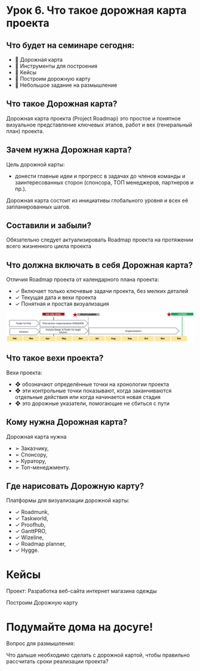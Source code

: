 # Урок 6. Что такое дорожная карта проекта

## Что будет на семинаре сегодня:

+ 📌 Дорожная карта
+ 📌 Инструменты для построения
+ 📌 Кейсы
+ 📌 Построим дорожную карту
+ 📌 Небольшое задание на размышление

## Что такое Дорожная карта?

Дорожная карта проекта (Project Roadmap) это простое и понятное визуальное представление ключевых этапов, работ и вех (генеральный план) проекта.

## Зачем нужна Дорожная карта?

Цель дорожной карты:
+ донести главные идеи и прогресс в задачах до членов команды и заинтересованных сторон (спонсора, ТОП менеджеров, партнеров и пр.).

Дорожная карта состоит из инициативы глобального уровня и всех её запланированных шагов.

## Составили и забыли?

Обязательно следует актуализировать Roadmap проекта на протяжении всего жизненного цикла проекта

## Что должна включать в себя Дорожная карта?

Отличия Roadmap проекта от календарного плана проекта:
+ ✓ Включает только ключевые задачи проекта, без мелких деталей
+ ✓ Текущая дата и вехи проекта
+ ✓ Понятная и простая визуализация

![Roadmap](.pictures/026.JPG)

## Что такое вехи проекта?

Вехи проекта:
+ ❖ обозначают определённые точки на хронологии проекта
+ ❖ эти контрольные точки показывают, когда заканчиваются отдельные действия или когда начинается новая стадия
+ ❖ это дорожные указатели, помогающие не 
сбиться с пути

## Кому нужна Дорожная карта?

Дорожная карта нужна
+ ➢ Заказчику,
+ ➢ Спонсору,
+ ➢ Куратору,
+ ➢ Топ-менеджменту.

## Где нарисовать Дорожную карту?

Платформы для визуализации дорожной карты:

+ ✓ Roadmunk,
+ ✓ Taskworld,
+ ✓ Proofhub,
+ ✓ GanttPRO,
+ ✓ Wizeline,
+ ✓ Roadmap planner,
+ ✓ Hygge.

# Кейсы
Проект: Разработка веб-сайта интернет магазина одежды

Построим Дорожную карту

# Подумайте дома на досуге!

Вопрос для размышления:

Что дальше необходимо сделать с дорожной картой, чтобы правильно рассчитать сроки реализации проекта?

